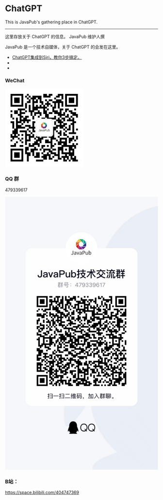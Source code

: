 # ChatGPT
This is JavaPub's gathering place in ChatGPT.

---

这里存放关于 ChatGPT 的信息。 JavaPub 维护人撰


JavaPub 是一个技术自媒体，关于 ChatGPT 的会发在这里。


- [ChatGPT集成到Siri，教你3步搞定。](https://www.bilibili.com/video/BV1Cs4y1f7QZ/?vd_source=f2a0231e07e27f42fa11f05024479cb8)
- []()
- []()

### WeChat


<a name="公众号"><img src="68747470733a2f2f747661342e73696e61696d672e636e2f6d773639302f30303746334343386c793168306a7065627a6235316a33303736303736676c772e6a7067.jpeg" alt="公众号"></a>



### QQ 群

479339617



<a name="QQ群"><img src="WechatIMG49.jpeg" alt="QQ"></a>


### B站：

https://space.bilibili.com/404747369
